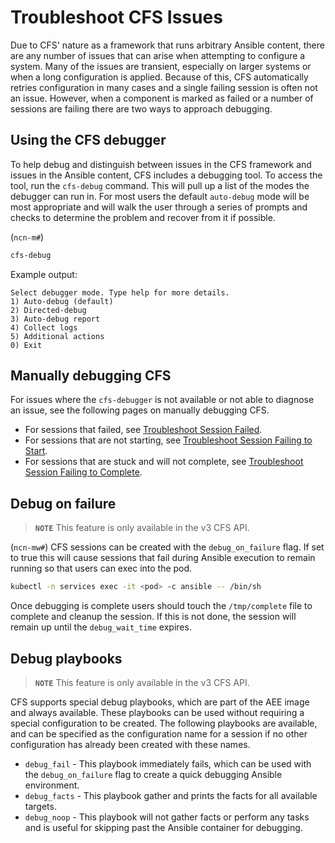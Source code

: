 # Troubleshoot CFS Issues

Due to CFS' nature as a framework that runs arbitrary Ansible content, there are any number of issues that can arise when attempting to configure a system.
Many of the issues are transient, especially on larger systems or when a long configuration is applied.
Because of this, CFS automatically retries configuration in many cases and a single failing session is often not an issue.
However, when a component is marked as failed or a number of sessions are failing there are two ways to approach debugging.

## Using the CFS debugger

To help debug and distinguish between issues in the CFS framework and issues in the Ansible content, CFS includes a debugging tool.
To access the tool, run the `cfs-debug` command.
This will pull up a list of the modes the debugger can run in.
For most users the default `auto-debug` mode will be most appropriate and will walk the user through a series of prompts and checks to determine the problem and recover from it if possible.

(`ncn-m#`)

```bash
cfs-debug
```

Example output:

```text
Select debugger mode. Type help for more details.
1) Auto-debug (default)
2) Directed-debug
3) Auto-debug report
4) Collect logs
5) Additional actions
0) Exit
```

## Manually debugging CFS

For issues where the `cfs-debugger` is not available or not able to diagnose an issue, see the following pages on manually debugging CFS.

* For sessions that failed, see [Troubleshoot Session Failed](Troubleshoot_CFS_Session_Failed.md).
* For sessions that are not starting, see [Troubleshoot Session Failing to Start](Troubleshoot_CFS_Sessions_Failing_to_Start.md).
* For sessions that are stuck and will not complete, see [Troubleshoot Session Failing to Complete](Troubleshoot_CFS_Session_Failing_to_Complete.md).

## Debug on failure

> **`NOTE`** This feature is only available in the v3 CFS API.

(`ncn-mw#`) CFS sessions can be created with the `debug_on_failure` flag.
If set to true this will cause sessions that fail during Ansible execution to remain running so that users can exec into the pod.

```bash
kubectl -n services exec -it <pod> -c ansible -- /bin/sh
```

Once debugging is complete users should touch the `/tmp/complete` file to complete and cleanup the session.  If this is not done, the session will remain up until the `debug_wait_time` expires.

## Debug playbooks

> **`NOTE`** This feature is only available in the v3 CFS API.

CFS supports special debug playbooks, which are part of the AEE image and always available.
These playbooks can be used without requiring a special configuration to be created.
The following playbooks are available, and can be specified as the configuration name for a session if no other configuration has already been created with these names.

* `debug_fail` - This playbook immediately fails, which can be used with the `debug_on_failure` flag to create a quick debugging Ansible environment.
* `debug_facts` - This playbook gather and prints the facts for all available targets.
* `debug_noop` - This playbook will not gather facts or perform any tasks and is useful for skipping past the Ansible container for debugging.
